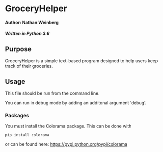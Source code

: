 # GroceryHelper
#### Author: Nathan Weinberg
##### Written in Python 3.6

## Purpose
GroceryHelper is a simple text-based program designed to help users keep track of their groceries.

## Usage
This file should be run from the command line.

You can run in debug mode by adding an additonal argument 'debug'.

### Packages
You must install the Colorama package. This can be done with

`pip install colorama`

or can be found here: https://pypi.python.org/pypi/colorama
